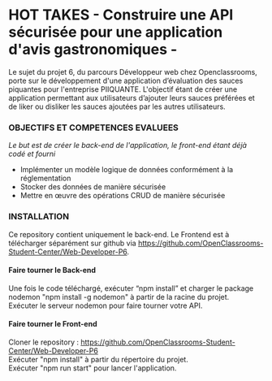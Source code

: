# HOT TAKES - Construire une API sécurisée pour une application d'avis gastronomiques -

Le sujet du projet 6, du parcours Développeur web chez Openclassrooms, porte sur le développement d'une application d’évaluation des sauces piquantes pour l'entreprise PIIQUANTE. L'objectif étant de créer une application permettant aux utilisateurs d’ajouter leurs sauces préférées et de liker ou disliker les sauces ajoutées par les autres utilisateurs.

### OBJECTIFS ET COMPETENCES EVALUEES

*Le but est de créer le back-end de l'application, le front-end étant déjà codé et fourni*

- Implémenter un modèle logique de données conformément à la réglementation
- Stocker des données de manière sécurisée
- Mettre en œuvre des opérations CRUD de manière sécurisée  

### INSTALLATION

Ce repository contient uniquement le back-end. 
Le Frontend est à télécharger séparément sur github via https://github.com/OpenClassrooms-Student-Center/Web-Developer-P6.

#### Faire tourner le Back-end
Une fois le code téléchargé, exécuter “npm install” et charger le package nodemon "npm install -g nodemon" à partir de la racine du projet.  
Exécuter le serveur nodemon pour faire tourner votre API.

#### Faire tourner le Front-end
Cloner le repository : https://github.com/OpenClassrooms-Student-Center/Web-Developer-P6  
Exécuter "npm install" à partir du répertoire du projet.  
Exécuter "npm run start" pour lancer l'application.  

